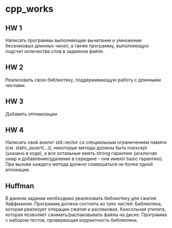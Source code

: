 # cpp_works
## HW 1
Написать программы выполняющие вычитание и умножение беззнаковых длинных чисел, а также программу, выполняющую подсчет количества слов в заданном файле.
## HW 2
Реализовать свою библиотеку, поддерживающую работу с длинными числами.
## HW 3
Добавить оптимизации.
## HW 4
Написать свой аналог std::vector со специальным ограничением памяти (см. static_assert(...)), некоторые методы должны быть noexcept (указано в коде), а все остальные иметь strong гарантию (исключая swap и добавление/удаление в середине - они имеют basic гарантию). При вызове каждого метода должно совершаться не более одной аллокации.
## Huffman
В данном задании необходимо реализовать библиотеку для сжатия Хаффманом.
Программа должна состоять из трех частей:
    Библиотека, которая реализует операции сжатия и распаковки.
    Консольная утилита, которая позволяет сжимать/распаковывать файлы на диске.
    Программа с набором тестов, проверяющая корректность библиотеки.
